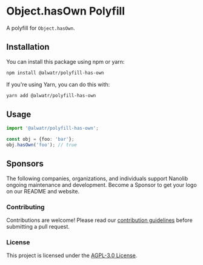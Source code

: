 # Object.hasOwn Polyfill

A polyfill for `Object.hasOwn`.

## Installation

You can install this package using npm or yarn:

```bash
npm install @alwatr/polyfill-has-own
```

If you're using Yarn, you can do this with:

```bash
yarn add @alwatr/polyfill-has-own
```

## Usage

```ts
import '@alwatr/polyfill-has-own';

const obj = {foo: 'bar'};
obj.hasOwn('foo'); // true
```

## Sponsors

The following companies, organizations, and individuals support Nanolib ongoing maintenance and development. Become a Sponsor to get your logo on our README and website.

### Contributing

Contributions are welcome! Please read our [contribution guidelines](https://github.com/Alwatr/.github/blob/next/CONTRIBUTING.md) before submitting a pull request.

### License

This project is licensed under the [AGPL-3.0 License](LICENSE).

